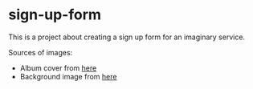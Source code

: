 # sign-up-form
This is a project about creating a sign up form for an imaginary service. 

Sources of images:

- Album cover from [here](https://za.pinterest.com/pin/46936021113050947/)
- Background image from [here](https://za.pinterest.com/pin/3448137209417303/)